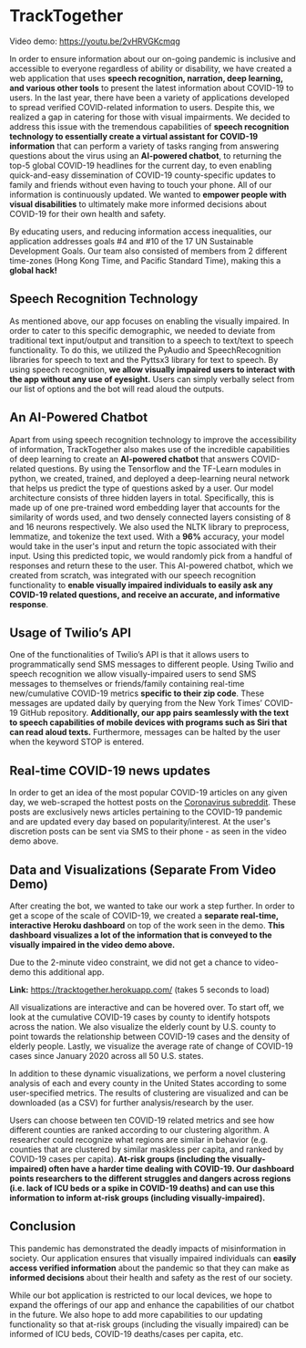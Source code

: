 # TrackTogether

Video demo: https://youtu.be/2vHRVGKcmqg

In order to ensure information about our on-going pandemic is inclusive and accessible to everyone regardless of ability or disability, we have created a web application that uses **speech recognition, narration, deep learning, and various other tools** to present the latest information about COVID-19 to users. In the last year, there have been a variety of applications developed to spread verified COVID-related information to users. Despite this, we realized a gap in catering for those with visual impairments. We decided to address this issue with the tremendous capabilities of **speech recognition technology to essentially create a virtual assistant for COVID-19 information** that can perform a variety of tasks ranging from answering questions about the virus using an **AI-powered chatbot**, to returning the top-5 global COVID-19 headlines for the current day, to even enabling quick-and-easy dissemination of COVID-19 county-specific updates to family and friends without even having to touch your phone. All of our information is continuously updated. We wanted to **empower people with visual disabilities** to ultimately make more informed decisions about COVID-19 for their own health and safety. 

By educating users, and reducing information access inequalities, our application addresses goals #4 and #10 of the 17 UN Sustainable Development Goals.  Our team also consisted of members from 2 different time-zones (Hong Kong Time, and Pacific Standard Time), making this a **global hack!**  

## Speech Recognition Technology

As mentioned above, our app focuses on enabling the visually impaired. In order to cater to this specific demographic, we needed to deviate from traditional text input/output and transition to a speech to text/text to speech functionality. To do this, we utilized the PyAudio and SpeechRecognition libraries for speech to text and the Pyttsx3 library for text to speech. By using speech recognition, **we allow visually impaired users to interact with the app without any use of eyesight.** Users can simply verbally select from our list of options and the bot will read aloud the outputs. 

## An AI-Powered Chatbot

Apart from using speech recognition technology to improve the accessibility of information, TrackTogether also makes use of the incredible capabilities of deep learning to create an **AI-powered chatbot** that answers COVID-related questions.  By using the Tensorflow and the TF-Learn modules in python, we created, trained, and deployed a deep-learning neural network that helps us predict the type of questions asked by a user. Our model architecture consists of three hidden layers in total. Specifically, this is made up of one pre-trained word embedding layer that accounts for the similarity of words used, and two densely connected layers consisting of 8 and 16 neurons respectively. We also used the NLTK library to preprocess, lemmatize, and tokenize the text used. With a **96%** accuracy, your model would take in the user's input and return the topic associated with their input. Using this predicted topic, we would randomly pick from a handful of responses and return these to the user. This AI-powered chatbot, which we created from scratch, was integrated with our speech recognition functionality to **enable visually impaired individuals to easily ask any COVID-19 related questions, and receive an accurate, and informative response**.   

## Usage of Twilio’s API

One of the functionalities of Twilio’s API is that it allows users to programmatically send SMS messages to different people. Using Twilio and speech recognition we allow visually-impaired users to send SMS messages to themselves or friends/family containing real-time new/cumulative COVID-19 metrics **specific to their zip code**. These messages are updated daily by querying from the  New York Times’ COVID-19 GitHub repository. **Additionally, our app pairs seamlessly with the text to speech capabilities of mobile devices with programs such as Siri that can read aloud texts.** Furthermore, messages can be halted by the user when the keyword STOP is entered.

## Real-time COVID-19 news updates

In order to get an idea of the most popular COVID-19 articles on any given day, we web-scraped the hottest posts on the [Coronavirus subreddit](https://www.reddit.com/r/Coronavirus/top/). These posts are exclusively news articles pertaining to the COVID-19 pandemic and are updated every day based on popularity/interest. At the user's discretion posts can be sent via SMS to their phone - as seen in the video demo above.

## Data and Visualizations (Separate From Video Demo) 

After creating the bot, we wanted to take our work a step further. In order to get a scope of the scale of COVID-19, we created a **separate real-time, interactive Heroku dashboard** on top of the work seen in the demo. **This dashboard visualizes a lot of the information that is conveyed to the visually impaired in the video demo above.**

Due to the 2-minute video constraint, we did not get a chance to video-demo this additional app.

**Link:** https://tracktogether.herokuapp.com/ (takes 5 seconds to load) 

All visualizations are interactive and can be hovered over. To start off, we look at the cumulative COVID-19 cases by county to identify hotspots across the nation. We also visualize the elderly count by U.S. county to point towards the relationship between COVID-19 cases and the density of elderly people. Lastly, we visualize the average rate of change of COVID-19 cases since January 2020 across all 50 U.S. states. 

In addition to these dynamic visualizations, we perform a novel clustering analysis of each and every county in the United States according to some user-specified metrics. The results of clustering are visualized and can be downloaded (as a CSV) for further analysis/research by the user. 

Users can choose between ten COVID-19 related metrics and see how different counties are ranked according to our clustering algorithm. A researcher could recognize what regions are similar in behavior (e.g. counties that are clustered by similar maskless per capita, and ranked by COVID-19 cases per capita). **At-risk groups (including the visually-impaired) often have a harder time dealing with COVID-19. Our dashboard points researchers to the different struggles and dangers across regions (i.e. lack of ICU beds or a spike in COVID-19 deaths) and can use this information to inform at-risk groups (including visually-impaired).**

## Conclusion

This pandemic has demonstrated the deadly impacts of misinformation in society. Our application ensures that visually impaired individuals can **easily access verified information** about the pandemic so that they can make as **informed decisions** about their health and safety as the rest of our society. 

While our bot application is restricted to our local devices, we hope to expand the offerings of our app and enhance the capabilities of our chatbot in the future. We also hope to add more capabilities to our updating functionality so that at-risk groups (including the visually impaired) can be informed of ICU beds, COVID-19 deaths/cases per capita, etc.
